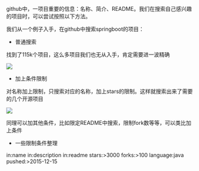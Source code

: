 github中，一项目重要的信息：名称、简介、README。我们在搜索自己感兴趣的项目时，可以尝试按照以下方法。

我们从一个例子入手，在github中搜索springboot的项目：

* 普通搜索

找到了115k个项目，这么多项目我们也无从入手，肯定需要进一波精确

![]("https://github.com/sonowcode/Notes/blob/master/assets/pic/20191215/01.png")



* 加上条件限制

对名称加上限制，只搜索对应的名称，加上stars的限制。这样就搜索出来了需要的几个开源项目

![]("https://github.com/sonowcode/Notes/blob/master/assets/pic/20191215/02.png")

同理可以加其他条件，比如限定README中搜索，限制fork数等等，可以类比加上条件

* 一些限制条件整理

in:name 
in:description
in:readme 
stars:>3000 
forks:>100 
language:java
pushed:>2015-12-15


